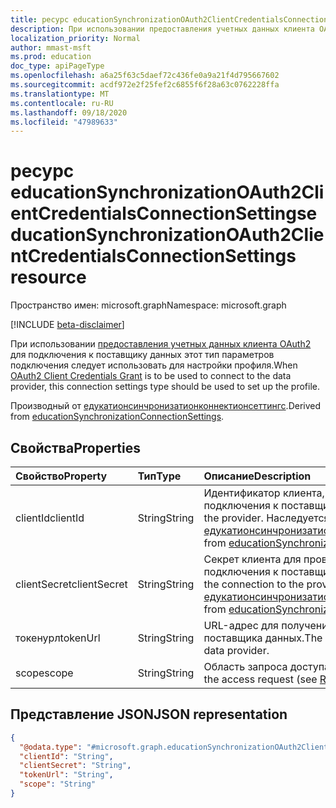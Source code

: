 ```yaml
---
title: ресурс educationSynchronizationOAuth2ClientCredentialsConnectionSettings
description: При использовании предоставления учетных данных клиента OAuth2 для подключения к поставщику данных этот тип параметров подключения следует использовать для настройки профиля.
localization_priority: Normal
author: mmast-msft
ms.prod: education
doc_type: apiPageType
ms.openlocfilehash: a6a25f63c5daef72c436fe0a9a21f4d795667602
ms.sourcegitcommit: acdf972e2f25fef2c6855f6f28a63c0762228ffa
ms.translationtype: MT
ms.contentlocale: ru-RU
ms.lasthandoff: 09/18/2020
ms.locfileid: "47989633"
---
```

# <a name="educationsynchronizationoauth2clientcredentialsconnectionsettings-resource"></a><span data-ttu-id="8efff-103">ресурс educationSynchronizationOAuth2ClientCredentialsConnectionSettings</span><span class="sxs-lookup"><span data-stu-id="8efff-103">educationSynchronizationOAuth2ClientCredentialsConnectionSettings resource</span></span>

<span data-ttu-id="8efff-104">Пространство имен: microsoft.graph</span><span class="sxs-lookup"><span data-stu-id="8efff-104">Namespace: microsoft.graph</span></span>

[!INCLUDE [beta-disclaimer](../../includes/beta-disclaimer.md)]

<span data-ttu-id="8efff-105">При использовании [предоставления учетных данных клиента OAuth2](https://tools.ietf.org/html/rfc6749#section-4.4) для подключения к поставщику данных этот тип параметров подключения следует использовать для настройки профиля.</span><span class="sxs-lookup"><span data-stu-id="8efff-105">When [OAuth2 Client Credentials Grant](https://tools.ietf.org/html/rfc6749#section-4.4) is to be used to connect to the data provider, this connection settings type should be used to set up the profile.</span></span>

<span data-ttu-id="8efff-106">Производный от [едукатионсинчронизатионконнектионсеттингс].</span><span class="sxs-lookup"><span data-stu-id="8efff-106">Derived from [educationSynchronizationConnectionSettings].</span></span>

## <a name="properties"></a><span data-ttu-id="8efff-107">Свойства</span><span class="sxs-lookup"><span data-stu-id="8efff-107">Properties</span></span>

| <span data-ttu-id="8efff-108">Свойство</span><span class="sxs-lookup"><span data-stu-id="8efff-108">Property</span></span>     | <span data-ttu-id="8efff-109">Тип</span><span class="sxs-lookup"><span data-stu-id="8efff-109">Type</span></span>   | <span data-ttu-id="8efff-110">Описание</span><span class="sxs-lookup"><span data-stu-id="8efff-110">Description</span></span>                                                                                                                |
| :----------- | :----- | :------------------------------------------------------------------------------------------------------------------------- |
| <span data-ttu-id="8efff-111">clientId</span><span class="sxs-lookup"><span data-stu-id="8efff-111">clientId</span></span>     | <span data-ttu-id="8efff-112">String</span><span class="sxs-lookup"><span data-stu-id="8efff-112">String</span></span> | <span data-ttu-id="8efff-113">Идентификатор клиента, используемый для подключения к поставщику.</span><span class="sxs-lookup"><span data-stu-id="8efff-113">Client ID used to connect to the provider.</span></span> <span data-ttu-id="8efff-114">Наследуется от [едукатионсинчронизатионконнектионсеттингс].</span><span class="sxs-lookup"><span data-stu-id="8efff-114">Inherited from [educationSynchronizationConnectionSettings].</span></span>                    |
| <span data-ttu-id="8efff-115">clientSecret</span><span class="sxs-lookup"><span data-stu-id="8efff-115">clientSecret</span></span> | <span data-ttu-id="8efff-116">String</span><span class="sxs-lookup"><span data-stu-id="8efff-116">String</span></span> | <span data-ttu-id="8efff-117">Секрет клиента для проверки подлинности подключения к поставщику.</span><span class="sxs-lookup"><span data-stu-id="8efff-117">Client secret to authenticate the connection to the provider.</span></span> <span data-ttu-id="8efff-118">Наследуется от [едукатионсинчронизатионконнектионсеттингс].</span><span class="sxs-lookup"><span data-stu-id="8efff-118">Inherited from [educationSynchronizationConnectionSettings].</span></span> |
| <span data-ttu-id="8efff-119">токенурл</span><span class="sxs-lookup"><span data-stu-id="8efff-119">tokenUrl</span></span>     | <span data-ttu-id="8efff-120">String</span><span class="sxs-lookup"><span data-stu-id="8efff-120">String</span></span> | <span data-ttu-id="8efff-121">URL-адрес для получения маркеров доступа для поставщика данных.</span><span class="sxs-lookup"><span data-stu-id="8efff-121">The URL to get access tokens for the data provider.</span></span>                                                                        |
| <span data-ttu-id="8efff-122">scope</span><span class="sxs-lookup"><span data-stu-id="8efff-122">scope</span></span>        | <span data-ttu-id="8efff-123">String</span><span class="sxs-lookup"><span data-stu-id="8efff-123">String</span></span> | <span data-ttu-id="8efff-124">Область запроса доступа (см. [RFC6749](https://tools.ietf.org/html/rfc6749#section-3.3)).</span><span class="sxs-lookup"><span data-stu-id="8efff-124">The scope of the access request (see [RFC6749](https://tools.ietf.org/html/rfc6749#section-3.3)).</span></span>                          |

[едукатионсинчронизатионконнектионсеттингс]: educationsynchronizationconnectionsettings.md
[educationsynchronizationconnectionsettings]: educationsynchronizationconnectionsettings.md

## <a name="json-representation"></a><span data-ttu-id="8efff-126">Представление JSON</span><span class="sxs-lookup"><span data-stu-id="8efff-126">JSON representation</span></span>

<!-- {
  "blockType": "resource",
  "@odata.type": "microsoft.graph.educationSynchronizationOAuth2ClientCredentialsConnectionSettings"
}-->

```json
{
  "@odata.type": "#microsoft.graph.educationSynchronizationOAuth2ClientCredentialsConnectionSettings",
  "clientId": "String",
  "clientSecret": "String",
  "tokenUrl": "String",
  "scope": "String"
}
```


